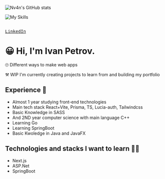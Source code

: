 ![Nv4n's GitHub stats](https://github-readme-stats.vercel.app/api?username=nv4n&show_icons=true&theme=omni)


![My Skills](https://skillicons.dev/icons?i=ts,react,vite,tailwind,prisma,cpp,java,go,spring&theme=dark)

<kbd> <br> [LinkedIn](https://www.linkedin.com/in/ivan-petrov-b5bb67265/) <br></kbd>

# 😀 Hi, I'm Ivan Petrov.

🙄 Different ways to make web apps

⚒ WIP I'm currently creating projects to learn from and building my portfolio

## Experience 🔋

- Almost 1 year studying front-end technologies
- Main tech stack React+Vite, Prisma, TS, Lucia-auth, Tailwindcss
- Basic Knowledge in SASS
- And 2ND year computer science with main language C++
- Learning Go
- Learning SpringBoot
- Basic Kwoledge in Java and JavaFX

## Technologies and stacks I want to learn 👨‍💻

- Next.js
- ASP.Net
- SpringBoot
